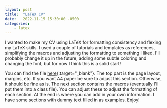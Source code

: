 ```yaml
---
layout: post
title:  "LaTeX CV"
date:   2022-11-15 15:30:00 -0500
categories: 
    - latex
---
```

I wanted to make my CV using LaTeX for formatting consistency and flexing my LaTeX skills. I used a couple of tutorials and templates as references, simplifying the macros and adjusting the formatting to something I liked. I'll probably change it up in the future, adding some subtle coloring and changing the font, but for now I think this is a solid start!

You can find the file [here](https://www.overleaf.com/read/tvnpyyhnyjfz){:target="\_blank"}. The top part is the page layout, margins, etc. If you want A4 paper be sure to adjust this section. Otherwise, it should be fine as is. The next section contains the macros (eventually I'll put them into a class file). You can adjust these to adjust the formatting of each section. At the end is where you can add in your own information. I have some sections with dummy text filled in as examples. Enjoy!